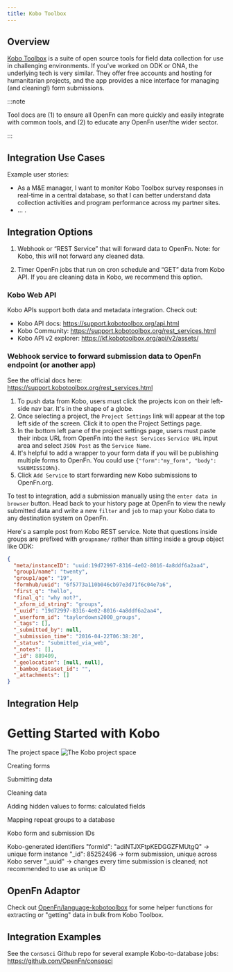 ```yaml
---
title: Kobo Toolbox
---
```


## Overview
[Kobo Toolbox](https://www.kobotoolbox.org/) is a suite of open source tools for field data collection for use in challenging environments. If you've worked on ODK or ONA, the underlying tech is very similar. They offer free accounts and hosting for humanitarian projects, and the app provides a nice interface for managing (and cleaning!) form submissions.

:::note

Tool docs are (1) to ensure all OpenFn can more quickly and easily integrate
with common tools, and (2) to educate any OpenFn user/the wider sector.

:::

## Integration Use Cases

Example user stories: 
- As a M&E manager, I want to monitor Kobo Toolbox survey responses in real-time in a central database, so that I can better understand data collection activities and program performance across my partner sites.
- ...
.

## Integration Options

1. Webhook or “REST Service” that will forward data to OpenFn.
Note: for Kobo, this will not forward any cleaned data. 


2. Timer OpenFn jobs that run on cron schedule and “GET” data from Kobo API. 
If you are cleaning data in Kobo, we recommend this option.


### Kobo Web API

Kobo APIs support both data and metadata integration. Check out: 
- Kobo API docs: https://support.kobotoolbox.org/api.html
- Kobo Community: https://support.kobotoolbox.org/rest_services.html
- Kobo API v2 explorer: https://kf.kobotoolbox.org/api/v2/assets/

### Webhook service to forward submission data to OpenFn endpoint (or another app)
See the official docs here: https://support.kobotoolbox.org/rest_services.html

1. To push data from Kobo, users must click the projects icon on their left-side
   nav bar. It's in the shape of a globe.
2. Once selecting a project, the `Project Settings` link will appear at the top
   left side of the screen. Click it to open the Project Settings page.
3. In the bottom left pane of the project settings page, users must paste their
   inbox URL from OpenFn into the `Rest Services` `Service URL` input area and
   select `JSON Post` as the `Service Name`.
4. It's helpful to add a wrapper to your form data if you will be publishing
   multiple forms to OpenFn. You could use
   `{"form":"my_form", "body": %SUBMISSION%}`.
5. Click `Add Service` to start forwarding new Kobo submissions to OpenFn.org.

To test to integration, add a submission manually using the
`enter data in browser` button. Head back to your history page at OpenFn to view
the newly submitted data and write a new `filter` and `job` to map your Kobo
data to any destination system on OpenFn.

Here's a sample post from Kobo REST service. Note that questions inside groups
are prefixed with `groupname/` rather than sitting inside a group object like
ODK:

```json
{
  "meta/instanceID": "uuid:19d72997-8316-4e02-8016-4a8ddf6a2aa4",
  "group1/name": "twenty",
  "group1/age": "19",
  "formhub/uuid": "6f5773a110b046cb97e3d71f6c04e7a6",
  "first_q": "hello",
  "final_q": "why not?",
  "_xform_id_string": "groups",
  "_uuid": "19d72997-8316-4e02-8016-4a8ddf6a2aa4",
  "_userform_id": "taylordowns2000_groups",
  "_tags": [],
  "_submitted_by": null,
  "_submission_time": "2016-04-22T06:38:20",
  "_status": "submitted_via_web",
  "_notes": [],
  "_id": 889409,
  "_geolocation": [null, null],
  "_bamboo_dataset_id": "",
  "_attachments": []
}
```

## Integration Help

# Getting Started with Kobo  

The project space
![The Kobo project space](/img/kobo-project-space.png)

Creating forms

Submitting data

Cleaning data

Adding hidden values to forms: calculated fields

Mapping repeat groups to a database

Kobo form and submission IDs

Kobo-generated identifiers
"formId": "adiNTJXFtpKEDGGZFMUtgQ" → unique form instance
"\_id": 85252496 → form submission, unique across Kobo server
"\_uuid" → changes every time submission is cleaned; not recommended to use as unique ID


## OpenFn Adaptor

Check out
[OpenFn/language-kobotoolbox](https://www.github.com/openfn/language-kobotoolbox) for some helper functions for extracting or "getting" data in bulk from Kobo Toolbox. 

## Integration Examples

See the `ConSoSci` Github repo for several example Kobo-to-database jobs: https://github.com/OpenFn/consosci
